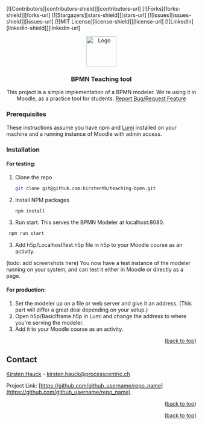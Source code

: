 <a name="readme-top"></a>

[![Contributors][contributors-shield]][contributors-url]
[![Forks][forks-shield]][forks-url]
[![Stargazers][stars-shield]][stars-url]
[![Issues][issues-shield]][issues-url]
[![MIT License][license-shield]][license-url]
[![LinkedIn][linkedin-shield]][linkedin-url]


<div align="center">
  <a href="https://github.com/kirstenhh/teaching-bpmn">
    <img src="images/logo.png" alt="Logo" width="80" height="80">
  </a>

<h3 align="center">BPMN Teaching tool</h3>

  <p align="center">
    This project is a simple implementation of a BPMN modeler. We're using it in Moodle, as a practice tool for students. 
    <a href="https://github.com/kirstenhh/teaching-bpmn/issues">Report Bug/Request Feature</a>
  </p>
</div>

### Prerequisites
 These instructions assume you have npm and [Lumi](https://app.lumi.education/#download) installed on your machine and a running instance of Moodle with admin access.

### Installation


#### For testing:
1. Clone the repo
   ```sh
   git clone git@github.com:kirstenhh/teaching-bpmn.git
   ```
2. Install NPM packages
   ```sh
   npm install
   ```
2. Run start. This serves the BPMN Modeler at localhost:8080.
  ```sh
   npm run start
   ```
3. Add h5p/LocalhostTest.h5p file in h5p to your Moodle course as an activity. 

  (todo: add screenshots here)
You now have a test instance of the modeler running on your system, and can test it either in Moodle or directly as a page.

#### For production:
1. Set the modeler up on a file or web server and give it an address. (This part will differ a great deal depending on your setup.)
2. Open h5p/BasicIframe.h5p in Lumi and change the address to where you're serving the modeler.
3. Add it to your Moodle course as an activity.

<p align="right">(<a href="#readme-top">back to top</a>)</p>



<!-- CONTACT -->
## Contact

[Kirsten Hauck](https://www.linkedin.com/in/kirsten-hauck-469b31152/) - kirsten.hauck@processcentric.ch

Project Link: [https://github.com/github_username/repo_name](https://github.com/github_username/repo_name)

<p align="right">(<a href="#readme-top">back to top</a>)</p>

<p align="right">(<a href="#readme-top">back to top</a>)</p>
